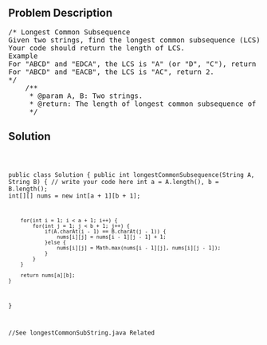 <!--
<style>
  body { font-family: Arial, sans-serif; }
  .container { max-width: 400px; margin: 50px; padding: 10px; }
  .comment-block { background-color: #f9f9f9; padding: 10px; border-left: 5px solid #ccc; max-width: 400px; margin: 50px; overflow-wrap: break-word; white-space: pre-wrap; }
  .code-block { background-color: #f4f4f4; padding: 10px; border: 1px solid #ddd; }
</style>
-->

<div class='container'>
<h2>Problem Description</h2>
<div class='comment-block'>
<pre>
/* Longest Common Subsequence
Given two strings, find the longest common subsequence (LCS).
Your code should return the length of LCS.
Example
For "ABCD" and "EDCA", the LCS is "A" (or "D", "C"), return 1.
For "ABCD" and "EACB", the LCS is "AC", return 2.
*/
    /**
     * @param A, B: Two strings.
     * @return: The length of longest common subsequence of A and B.
     */
</pre>
</div>

<h2>Solution</h2>
<div class='code-block'>
<pre><code class='language-java'>

public class Solution {
    public int longestCommonSubsequence(String A, String B) {
        // write your code here
        int a = A.length(), b = B.length();
        int[][] nums = new int[a + 1][b + 1];
        
        for(int i = 1; i < a + 1; i++) {
            for(int j = 1; j < b + 1; j++) {
                if(A.charAt(i - 1) == B.charAt(j - 1)) {
                    nums[i][j] = nums[i - 1][j - 1] + 1;
                }else {
                    nums[i][j] = Math.max(nums[i - 1][j], nums[i][j - 1]);
                }
            }
        }
        
        return nums[a][b];
    }
}


//See longestCommonSubString.java Related</code></pre>
</div>
</div>
